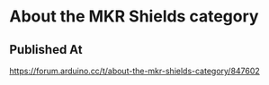 # About the MKR Shields category

## Published At

https://forum.arduino.cc/t/about-the-mkr-shields-category/847602
